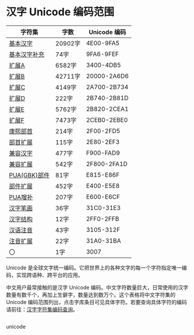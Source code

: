 

# 汉字 Unicode 编码范围





| **字符集**                                                   | **字数** | **Unicode 编码** |
| ------------------------------------------------------------ | -------- | ---------------- |
| [基本汉字](https://www.qqxiuzi.cn/zh/hanzi-unicode-bianma.php?zfj=jbhz) | 20902字  | 4E00-9FA5        |
| [基本汉字补充](https://www.qqxiuzi.cn/zh/hanzi-unicode-bianma.php?zfj=jbhzbc) | 74字     | 9FA6-9FEF        |
| [扩展A](https://www.qqxiuzi.cn/zh/hanzi-unicode-bianma.php?zfj=kza) | 6582字   | 3400-4DB5        |
| [扩展B](https://www.qqxiuzi.cn/zh/hanzi-unicode-bianma.php?zfj=kzb) | 42711字  | 20000-2A6D6      |
| [扩展C](https://www.qqxiuzi.cn/zh/hanzi-unicode-bianma.php?zfj=kzc) | 4149字   | 2A700-2B734      |
| [扩展D](https://www.qqxiuzi.cn/zh/hanzi-unicode-bianma.php?zfj=kzd) | 222字    | 2B740-2B81D      |
| [扩展E](https://www.qqxiuzi.cn/zh/hanzi-unicode-bianma.php?zfj=kze) | 5762字   | 2B820-2CEA1      |
| [扩展F](https://www.qqxiuzi.cn/zh/hanzi-unicode-bianma.php?zfj=kzf) | 7473字   | 2CEB0-2EBE0      |
| [康熙部首](https://www.qqxiuzi.cn/zh/hanzi-unicode-bianma.php?zfj=kxbs) | 214字    | 2F00-2FD5        |
| [部首扩展](https://www.qqxiuzi.cn/zh/hanzi-unicode-bianma.php?zfj=bskz) | 115字    | 2E80-2EF3        |
| [兼容汉字](https://www.qqxiuzi.cn/zh/hanzi-unicode-bianma.php?zfj=jrhz) | 477字    | F900-FAD9        |
| [兼容扩展](https://www.qqxiuzi.cn/zh/hanzi-unicode-bianma.php?zfj=jrkz) | 542字    | 2F800-2FA1D      |
| [PUA(GBK)部件](https://www.qqxiuzi.cn/zh/hanzi-unicode-bianma.php?zfj=puabj) | 81字     | E815-E86F        |
| [部件扩展](https://www.qqxiuzi.cn/zh/hanzi-unicode-bianma.php?zfj=bjkz) | 452字    | E400-E5E8        |
| [PUA增补](https://www.qqxiuzi.cn/zh/hanzi-unicode-bianma.php?zfj=puazb) | 207字    | E600-E6CF        |
| [汉字笔画](https://www.qqxiuzi.cn/zh/hanzi-unicode-bianma.php?zfj=hzbh) | 36字     | 31C0-31E3        |
| [汉字结构](https://www.qqxiuzi.cn/zh/hanzi-unicode-bianma.php?zfj=hzjg) | 12字     | 2FF0-2FFB        |
| [汉语注音](https://www.qqxiuzi.cn/zh/hanzi-unicode-bianma.php?zfj=hyzy) | 43字     | 3105-312F        |
| [注音扩展](https://www.qqxiuzi.cn/zh/hanzi-unicode-bianma.php?zfj=zykz) | 22字     | 31A0-31BA        |
| 〇                                                           | 1字      | 3007             |

Unicode 是全球文字统一编码。它把世界上的各种文字的每一个字符指定唯一编码，实现跨语种、跨平台的应用。

中文用户最常接触的是汉字 Unicode 编码。中文字符数量巨大，日常使用的汉字数量有数千个，再加上生僻字，数量达到数万个。这个表格将中文字符集的 Unicode 编码范围列出，点击字库条目可见具体字符。若要查询具体字符的编码请前往：[汉字字符集编码查询](https://www.qqxiuzi.cn/bianma/zifuji.php)。



## 







unicode